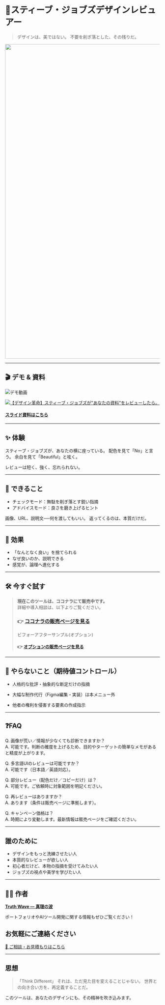 # 🎨スティーブ・ジョブズデザインレビュアー

> デザインは、美ではない。
> 不要を削ぎ落とした、その残りだ。

<p align="center">
  <img width="1536" height="1024" alt="デザインとは、 不要なものを削ぎ落とすことだ。" src="https://github.com/user-attachments/assets/0ca4fc42-297e-4993-985b-6e0a4265b9a9" />
</p>

---

## 🎬 デモ & 資料
![デモ動画](https://github.com/TomoProgrammingDayori/Steve-Jobs-Design-Reviewer-GPT/blob/main/%E8%B3%87%E6%96%99/%E3%83%87%E3%83%A2%E5%8B%95%E7%94%BB.gif)

[![【デザイン革命】スティーブ・ジョブズが"あなたの資料"をレビューしたら。](https://github.com/user-attachments/assets/98ee1157-d04c-4368-900e-1114fc9c12d3)](https://youtu.be/FTp66nONqFw)

#### [スライド資料はこちら](https://github.com/truthwave/Steve-Jobs-Design-Reviewer-GPT/blob/main/%E8%B3%87%E6%96%99/%E3%82%B9%E3%83%86%E3%82%A3%E3%83%BC%E3%83%96%E3%83%BB%E3%82%B8%E3%83%A7%E3%83%96%E3%82%BA%E3%83%87%E3%82%B6%E3%82%A4%E3%83%B3%E3%83%AC%E3%83%93%E3%83%A5%E3%82%A2%E3%83%BC%20%E3%82%B9%E3%83%A9%E3%82%A4%E3%83%89.pdf)

---

## ✨ 体験

スティーブ・ジョブズが、あなたの横に座っている。
配色を見て「No」と言う。
余白を見て「Beautiful」と呟く。

レビューは短く、強く、忘れられない。

---

## 🚀 できること

- チェックモード：無駄を削ぎ落とす鋭い指摘
- アドバイスモード：良さを磨き上げるヒント

画像、URL、説明文──何を渡してもいい。
返ってくるのは、本質だけだ。

---

## 🎯 効果

- 「なんとなく良い」を捨てられる
- なぜ良いのか、説明できる
- 感覚が、論理へ進化する

---

## 🛠 今すぐ試す
> **現在このツールは、ココナラにて販売中です。**  
> 詳細や導入相談は、以下よりご覧ください。
> 
> ### 👉 [ココナラの販売ページを見る](https://coconala.com/contents_market/pictures/cmf1sifo004wd9e0gevy6oma5)
>
> ビフォーアフターサンプル(オプション)<br>
> #### 👉 [オプションの販売ページを見る](https://coconala.com/services/3846680)

---

## 🚫 やらないこと（期待値コントロール）

- 人格的な批評・抽象的な断定だけの指摘

- 大幅な制作代行（Figma編集・実装）は本メニュー外

- 他者の権利を侵害する要素の作成指示


---

## ❓FAQ

Q. 画像が荒い／情報が少なくても診断できますか？<br>
A. 可能です。判断の確度を上げるため、目的やターゲットの簡単なメモがあると精度が上がります。

Q. 多言語UIのレビューは可能ですか？<br>
A. 可能です（日本語／英語対応）。

Q. 部分レビュー（配色だけ／コピーだけ）は？<br>
A. 可能です。ご依頼時に対象範囲を明記ください。

Q. 再レビューはありますか？<br>
A. あります（条件は販売ページに準拠します）。

Q. キャンペーン価格は？<br>
A. 時期により変動します。最新情報は販売ページをご確認ください。

---

## 誰のために

* デザインをもっと洗練させたい人
* 本質的なレビューが欲しい人
* 初心者だけど、本物の指摘を受けてみたい人
* ジョブズの視点や美学を学びたい人

---

## 🧑‍💻 作者

**[Truth Wave ― 真理の波](https://github.com/truthwave)**  

ポートフォリオやAIツール開発に関する情報もぜひご覧ください！


## お気軽にご連絡ください
[📩 ご相談・お見積もりはこちら](mailto:realmadrid71214591@gmail.com)

---

## 思想

> 「Think Different」
> それは、ただ見た目を変えることじゃない。
> 世界との向き合い方を、再定義することだ。

このツールは、あなたのデザインにも、その精神を吹き込みます。
